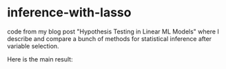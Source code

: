 # inference-with-lasso
 code from my blog post "Hypothesis Testing in Linear ML Models" <add link> where I describe and compare a bunch of methods for statistical inference after variable selection.
 
 Here is the main result:
 
 <add table>
